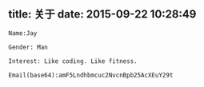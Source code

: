 title: 关于
date: 2015-09-22 10:28:49
---

~~~
Name:Jay

Gender: Man

Interest: Like coding. Like fitness.

Email(base64):amF5Lndhbmcuc2NvcnBpb25AcXEuY29t
~~~